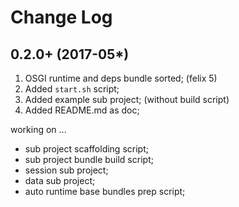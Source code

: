 Change Log
==========

0.2.0+ (2017-05*)
-----------------
1. OSGI runtime and deps bundle sorted; (felix 5)
2. Added `start.sh` script;
3. Added example sub project; (without build script)
4. Added README.md as doc;

working on ...

* sub project scaffolding script;
* sub project bundle build script;
* session sub project;
* data sub project;
* auto runtime base bundles prep script;